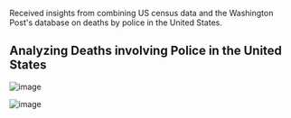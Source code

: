 Received insights from combining US census data and the Washington Post's database on deaths by police in the United States.

## Analyzing Deaths involving Police in the United States

![image](https://user-images.githubusercontent.com/89720741/159671001-8f8816fb-3c7d-4f8a-a496-76f618d19a1f.png)

![image](https://user-images.githubusercontent.com/89720741/159671315-cbd88a4f-48bd-40f9-9c78-481a98601fce.png)
